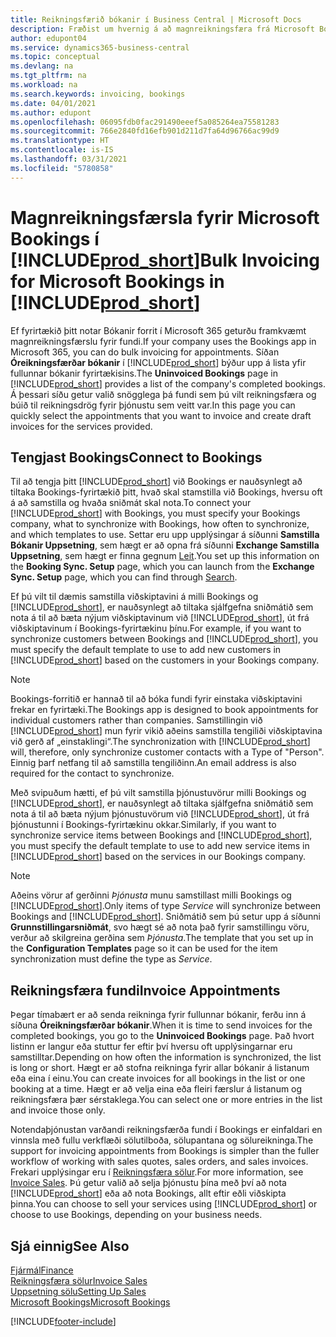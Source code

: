 ```yaml
---
title: Reikningsfærið bókanir í Business Central | Microsoft Docs
description: Fræðist um hvernig á að magnreikningsfæra frá Microsoft Bookings í Business Central.
author: edupont04
ms.service: dynamics365-business-central
ms.topic: conceptual
ms.devlang: na
ms.tgt_pltfrm: na
ms.workload: na
ms.search.keywords: invoicing, bookings
ms.date: 04/01/2021
ms.author: edupont
ms.openlocfilehash: 06095fdb0fac291490eeef5a085264ea75581283
ms.sourcegitcommit: 766e2840fd16efb901d211d7fa64d96766ac99d9
ms.translationtype: HT
ms.contentlocale: is-IS
ms.lasthandoff: 03/31/2021
ms.locfileid: "5780858"
---
```

# <a name="bulk-invoicing-for-microsoft-bookings-in-prod_short"></a><span data-ttu-id="99c40-103">Magnreikningsfærsla fyrir Microsoft Bookings í [!INCLUDE[prod_short](includes/prod_short.md)]</span><span class="sxs-lookup"><span data-stu-id="99c40-103">Bulk Invoicing for Microsoft Bookings in [!INCLUDE[prod_short](includes/prod_short.md)]</span></span>
<span data-ttu-id="99c40-104">Ef fyrirtækið þitt notar Bókanir forrit í Microsoft 365 geturðu framkvæmt magnreikningsfærslu fyrir fundi.</span><span class="sxs-lookup"><span data-stu-id="99c40-104">If your company uses the Bookings app in Microsoft 365, you can do bulk invoicing for appointments.</span></span> <span data-ttu-id="99c40-105">Síðan **Óreikningsfærðar bókanir** í [!INCLUDE[prod_short](includes/prod_short.md)] býður upp á lista yfir fullunnar bókanir fyrirtækisins.</span><span class="sxs-lookup"><span data-stu-id="99c40-105">The **Uninvoiced Bookings** page in [!INCLUDE[prod_short](includes/prod_short.md)] provides a list of the company's completed bookings.</span></span> <span data-ttu-id="99c40-106">Á þessari síðu getur valið snögglega þá fundi sem þú vilt reikningsfæra og búið til reikningsdrög fyrir þjónustu sem veitt var.</span><span class="sxs-lookup"><span data-stu-id="99c40-106">In this page you can quickly select the appointments that you want to invoice and create draft invoices for the services provided.</span></span>  

## <a name="connect-to-bookings"></a><span data-ttu-id="99c40-107">Tengjast Bookings</span><span class="sxs-lookup"><span data-stu-id="99c40-107">Connect to Bookings</span></span>
<span data-ttu-id="99c40-108">Til að tengja þitt [!INCLUDE[prod_short](includes/prod_short.md)] við Bookings er nauðsynlegt að tiltaka Bookings-fyrirtækið þitt, hvað skal stamstilla við Bookings, hversu oft á að samstilla og hvaða sniðmát skal nota.</span><span class="sxs-lookup"><span data-stu-id="99c40-108">To connect your [!INCLUDE[prod_short](includes/prod_short.md)] with Bookings, you must specify your Bookings company, what to synchronize with Bookings, how often to synchronize, and which templates to use.</span></span> <span data-ttu-id="99c40-109">Settar eru upp upplýsingar á síðunni **Samstilla Bókanir Uppsetning**, sem hægt er að opna frá síðunni **Exchange Samstilla Uppsetning**, sem hægt er finna gegnum [Leit](ui-search.md).</span><span class="sxs-lookup"><span data-stu-id="99c40-109">You set up this information on the **Booking Sync. Setup** page, which you can launch from the **Exchange Sync. Setup** page, which you can find through [Search](ui-search.md).</span></span>  

<span data-ttu-id="99c40-110">Ef þú vilt til dæmis samstilla viðskiptavini á milli Bookings og [!INCLUDE[prod_short](includes/prod_short.md)], er nauðsynlegt að tiltaka sjálfgefna sniðmátið sem nota á til að bæta nýjum viðskiptavinum við [!INCLUDE[prod_short](includes/prod_short.md)], út frá viðskiptavinum í Bookings-fyrirtækinu þínu.</span><span class="sxs-lookup"><span data-stu-id="99c40-110">For example, if you want to synchronize customers between Bookings and [!INCLUDE[prod_short](includes/prod_short.md)], you must specify the default template to use to add new customers in [!INCLUDE[prod_short](includes/prod_short.md)] based on the customers in your Bookings company.</span></span>  

> [!NOTE]
> <span data-ttu-id="99c40-111">Bookings-forritið er hannað til að bóka fundi fyrir einstaka viðskiptavini frekar en fyrirtæki.</span><span class="sxs-lookup"><span data-stu-id="99c40-111">The Bookings app is designed to book appointments for individual customers rather than companies.</span></span> <span data-ttu-id="99c40-112">Samstillingin við [!INCLUDE[prod_short](includes/prod_short.md)] mun fyrir vikið aðeins samstilla tengiliði viðskiptavina við gerð af „einstaklingi“.</span><span class="sxs-lookup"><span data-stu-id="99c40-112">The synchronization with [!INCLUDE[prod_short](includes/prod_short.md)] will, therefore, only synchronize customer contacts with a Type of "Person".</span></span> <span data-ttu-id="99c40-113">Einnig þarf netfang til að samstilla tengiliðinn.</span><span class="sxs-lookup"><span data-stu-id="99c40-113">An email address is also required for the contact to synchronize.</span></span>  

<span data-ttu-id="99c40-114">Með svipuðum hætti, ef þú vilt samstilla þjónustuvörur milli Bookings og [!INCLUDE[prod_short](includes/prod_short.md)], er nauðsynlegt að tiltaka sjálfgefna sniðmátið sem nota á til að bæta nýjum þjónustuvörum við [!INCLUDE[prod_short](includes/prod_short.md)], út frá þjónustunni í Bookings-fyrirtækinu okkar.</span><span class="sxs-lookup"><span data-stu-id="99c40-114">Similarly, if you want to synchronize service items between Bookings and [!INCLUDE[prod_short](includes/prod_short.md)], you must specify the default template to use to add new service items in [!INCLUDE[prod_short](includes/prod_short.md)] based on the services in our Bookings company.</span></span>  

> [!NOTE]
> <span data-ttu-id="99c40-115">Aðeins vörur af gerðinni *Þjónusta* munu samstillast milli Bookings og [!INCLUDE[prod_short](includes/prod_short.md)].</span><span class="sxs-lookup"><span data-stu-id="99c40-115">Only items of type *Service* will synchronize between Bookings and [!INCLUDE[prod_short](includes/prod_short.md)].</span></span> <span data-ttu-id="99c40-116">Sniðmátið sem þú setur upp á síðunni **Grunnstillingarsniðmát**, svo hægt sé að nota það fyrir samstillingu vöru, verður að skilgreina gerðina sem *Þjónusta*.</span><span class="sxs-lookup"><span data-stu-id="99c40-116">The template that you set up in the **Configuration Templates** page so it can be used for the item synchronization must define the type as *Service*.</span></span>

## <a name="invoice-appointments"></a><span data-ttu-id="99c40-117">Reikningsfæra fundi</span><span class="sxs-lookup"><span data-stu-id="99c40-117">Invoice Appointments</span></span>
<span data-ttu-id="99c40-118">Þegar tímabært er að senda reikninga fyrir fullunnar bókanir, ferðu inn á síðuna **Óreikningsfærðar bókanir**.</span><span class="sxs-lookup"><span data-stu-id="99c40-118">When it is time to send invoices for the completed bookings, you go to the **Uninvoiced Bookings** page.</span></span> <span data-ttu-id="99c40-119">Það hvort listinn er langur eða stuttur fer eftir því hversu oft upplýsingarnar eru samstilltar.</span><span class="sxs-lookup"><span data-stu-id="99c40-119">Depending on how often the information is synchronized, the list is long or short.</span></span> <span data-ttu-id="99c40-120">Hægt er að stofna reikninga fyrir allar bókanir á listanum eða eina í einu.</span><span class="sxs-lookup"><span data-stu-id="99c40-120">You can create invoices for all bookings in the list or one booking at a time.</span></span> <span data-ttu-id="99c40-121">Hægt er að velja eina eða fleiri færslur á listanum og reikningsfæra þær sérstaklega.</span><span class="sxs-lookup"><span data-stu-id="99c40-121">You can select one or more entries in the list and invoice those only.</span></span>  

<span data-ttu-id="99c40-122">Notendaþjónustan varðandi reikningsfærða fundi í Bookings er einfaldari en vinnsla með fullu verkflæði sölutilboða, sölupantana og sölureikninga.</span><span class="sxs-lookup"><span data-stu-id="99c40-122">The support for invoicing appointments from Bookings is simpler than the fuller workflow of working with sales quotes, sales orders, and sales invoices.</span></span> <span data-ttu-id="99c40-123">Frekari upplýsingar eru í [Reikningsfæra sölur](sales-how-invoice-sales.md).</span><span class="sxs-lookup"><span data-stu-id="99c40-123">For more information, see [Invoice Sales](sales-how-invoice-sales.md).</span></span> <span data-ttu-id="99c40-124">Þú getur valið að selja þjónustu þína með því að nota [!INCLUDE[prod_short](includes/prod_short.md)] eða að nota Bookings, allt eftir eðli viðskipta þinna.</span><span class="sxs-lookup"><span data-stu-id="99c40-124">You can choose to sell your services using [!INCLUDE[prod_short](includes/prod_short.md)] or choose to use Bookings, depending on your business needs.</span></span>  

## <a name="see-also"></a><span data-ttu-id="99c40-125">Sjá einnig</span><span class="sxs-lookup"><span data-stu-id="99c40-125">See Also</span></span>
[<span data-ttu-id="99c40-126">Fjármál</span><span class="sxs-lookup"><span data-stu-id="99c40-126">Finance</span></span>](finance.md)  
[<span data-ttu-id="99c40-127">Reikningsfæra sölur</span><span class="sxs-lookup"><span data-stu-id="99c40-127">Invoice Sales</span></span>](sales-how-invoice-sales.md)  
[<span data-ttu-id="99c40-128">Uppsetning sölu</span><span class="sxs-lookup"><span data-stu-id="99c40-128">Setting Up Sales</span></span>](sales-setup-sales.md)  
[<span data-ttu-id="99c40-129">Microsoft Bookings</span><span class="sxs-lookup"><span data-stu-id="99c40-129">Microsoft Bookings</span></span>](https://products.office.com/business/scheduling-and-booking-app)  


[!INCLUDE[footer-include](includes/footer-banner.md)]